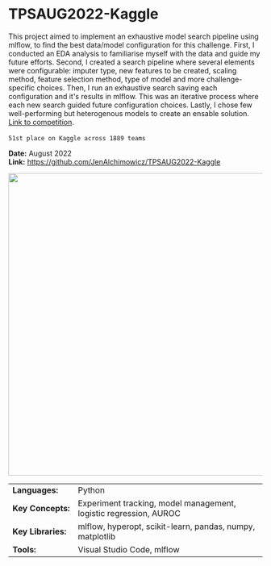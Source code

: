 # TPSAUG2022-Kaggle

This project aimed to implement an exhaustive model search pipeline using mlflow, to find the best data/model configuration for this challenge. First, I conducted an EDA analysis to familiarise myself with the data and guide my future efforts. Second, I created a search pipeline where several elements were configurable: imputer type, new features to be created, scaling method, feature selection method, type of model and more challenge-specific choices. Then, I run an exhaustive search saving each configuration and it's results in mlflow. This was an iterative process where each new search guided future configuration choices. Lastly, I chose few well-performing but heterogenous models to create an ensable solution. [Link to competition](https://www.kaggle.com/competitions/tabular-playground-series-aug-2022/overview). <br/> <br/>
`51st place on Kaggle across 1889 teams`

**Date:** August 2022 <br/>
**Link:** https://github.com/JenAlchimowicz/TPSAUG2022-Kaggle

<p align="center">
  <img width="600" src="https://user-images.githubusercontent.com/74935134/188275703-4f04668a-aa8d-4921-8375-d1d2cfc9de79.png">
</p>

<table>
<tbody>
  <tr>
    <td> <b>Languages:</b> </td>
    <td> Python </td>
  </tr>
  <tr>
    <td> <b>Key&nbsp;Concepts:</b> </td>
    <td> Experiment tracking, model management, logistic regression, AUROC </td>
  </tr>
  <tr>
    <td> <b>Key Libraries:</b> </td>
    <td> mlflow, hyperopt, scikit-learn, pandas, numpy, matplotlib </td>
  </tr>
  <tr>
    <td> <b>Tools:</b> </td>
    <td> Visual Studio Code, mlflow </td>
  </tr>
</tbody>
</table>


